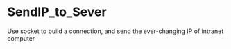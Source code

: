 # SendIP_to_Sever
Use socket to build a connection, and send the ever-changing IP of intranet computer
